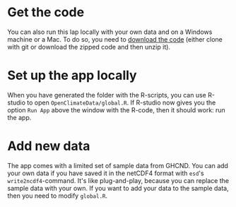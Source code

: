 # Get the code
You can also run this lap locally with your own data and on a Windows machine or a Mac. To do so, you need to [download the code](https://github.com/metno/OpenClimateData) (either clone with git or download the zipped code and then unzip it).

# Set up the app locally
When you have generated the folder with the R-scripts, you can use R-studio to open `OpenClimateData/global.R`. If R-studio now gives you the option `Run App` above the window with the R-code, then it should work: run the app.

# Add new data
The app comes with a limited set of sample data from GHCND. You can add your own data if you have saved it in the netCDF4 format with `esd`'s `write2ncdf4`-command. It's like plug-and-play, because you can replace the sample data with your own. If you want to add your data to the sample data, then you need to modify `global.R`. 